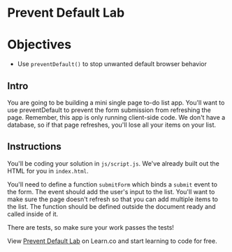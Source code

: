 # Prevent Default Lab

# Objectives
+ Use `preventDefault()` to stop unwanted default browser behavior

## Intro

You are going to be building a mini single page to-do list app. You'll want to use preventDefault to prevent the form submission from refreshing the page. Remember, this app is only running client-side code. We don't have a database, so if that page refreshes, you'll lose all your items on your list.

## Instructions

You'll be coding your solution in `js/script.js`. We've already built out the HTML for you in `index.html`.

You'll need to define a function `submitForm` which binds a `submit` event to the form. The event should add the user's input to the list. You'll want to make sure the page doesn't refresh so that you can add multiple items to the list.  The function should be defined outside the document ready and called inside of it.

There are tests, so make sure your work passes the tests!

<p data-visibility='hidden'>View <a href='https://learn.co/lessons/js-jquery-prevent-default-lab' title='Prevent Default Lab'>Prevent Default Lab</a> on Learn.co and start learning to code for free.</p>
